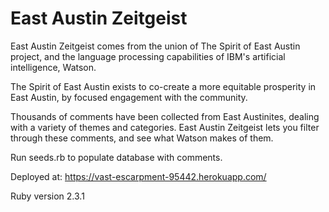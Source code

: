 # East Austin Zeitgeist

East Austin Zeitgeist comes from the union of The Spirit of East Austin project, and the language processing capabilities of IBM's artificial intelligence, Watson.

The Spirit of East Austin exists to co-create a more equitable prosperity in East Austin, by focused engagement with the community.

Thousands of comments have been collected from East Austinites, dealing with a variety of themes and categories. East Austin Zeitgeist lets you filter through these comments, and see what Watson makes of them.

Run seeds.rb to populate database with comments.

Deployed at: https://vast-escarpment-95442.herokuapp.com/

Ruby version 2.3.1
